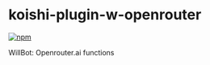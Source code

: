 # koishi-plugin-w-openrouter

[![npm](https://img.shields.io/npm/v/koishi-plugin-w-openrouter?style=flat-square)](https://www.npmjs.com/package/koishi-plugin-w-openrouter)

WillBot: Openrouter.ai functions
